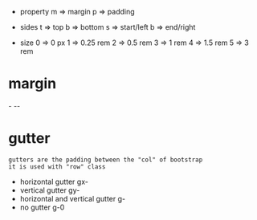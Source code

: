 - property
    m  => margin
    p  => padding

- sides
    t  => top
    b  => bottom
    s  => start/left
    b  => end/right

- size
    0 => 0 px
    1 => 0.25 rem
    2 => 0.5  rem
    3 => 1    rem
    4 => 1.5  rem
    5 => 3    rem

# margin
<property><sides>-<size>
<property><sides>-<breakpoint>-<size>


# gutter
    gutters are the padding between the "col" of bootstrap
    it is used with "row" class

- horizontal gutter
    gx-<size>
- vertical gutter
    gy-<size>
- horizontal and vertical gutter
    g-<size>
- no gutter
    g-0
